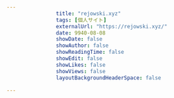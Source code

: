 ---
                title: "rejowski.xyz"
                tags: [個人サイト]
                externalUrl: "https://rejowski.xyz/"
                date: 9940-08-08
                showDate: false
                showAuthor: false
                showReadingTime: false
                showEdit: false
                showLikes: false
                showViews: false
                layoutBackgroundHeaderSpace: false
                ---


